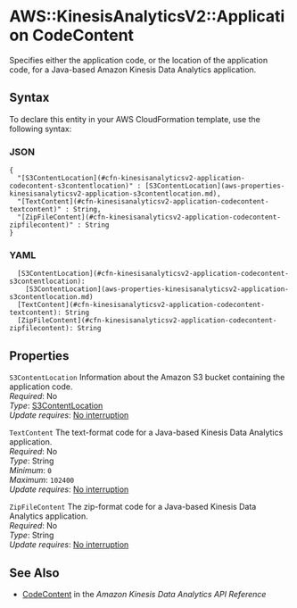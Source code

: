 # AWS::KinesisAnalyticsV2::Application CodeContent<a name="aws-properties-kinesisanalyticsv2-application-codecontent"></a>

Specifies either the application code, or the location of the application code, for a Java\-based Amazon Kinesis Data Analytics application\. 

## Syntax<a name="aws-properties-kinesisanalyticsv2-application-codecontent-syntax"></a>

To declare this entity in your AWS CloudFormation template, use the following syntax:

### JSON<a name="aws-properties-kinesisanalyticsv2-application-codecontent-syntax.json"></a>

```
{
  "[S3ContentLocation](#cfn-kinesisanalyticsv2-application-codecontent-s3contentlocation)" : [S3ContentLocation](aws-properties-kinesisanalyticsv2-application-s3contentlocation.md),
  "[TextContent](#cfn-kinesisanalyticsv2-application-codecontent-textcontent)" : String,
  "[ZipFileContent](#cfn-kinesisanalyticsv2-application-codecontent-zipfilecontent)" : String
}
```

### YAML<a name="aws-properties-kinesisanalyticsv2-application-codecontent-syntax.yaml"></a>

```
  [S3ContentLocation](#cfn-kinesisanalyticsv2-application-codecontent-s3contentlocation): 
    [S3ContentLocation](aws-properties-kinesisanalyticsv2-application-s3contentlocation.md)
  [TextContent](#cfn-kinesisanalyticsv2-application-codecontent-textcontent): String
  [ZipFileContent](#cfn-kinesisanalyticsv2-application-codecontent-zipfilecontent): String
```

## Properties<a name="aws-properties-kinesisanalyticsv2-application-codecontent-properties"></a>

`S3ContentLocation`  <a name="cfn-kinesisanalyticsv2-application-codecontent-s3contentlocation"></a>
Information about the Amazon S3 bucket containing the application code\.  
*Required*: No  
*Type*: [S3ContentLocation](aws-properties-kinesisanalyticsv2-application-s3contentlocation.md)  
*Update requires*: [No interruption](https://docs.aws.amazon.com/AWSCloudFormation/latest/UserGuide/using-cfn-updating-stacks-update-behaviors.html#update-no-interrupt)

`TextContent`  <a name="cfn-kinesisanalyticsv2-application-codecontent-textcontent"></a>
The text\-format code for a Java\-based Kinesis Data Analytics application\.  
*Required*: No  
*Type*: String  
*Minimum*: `0`  
*Maximum*: `102400`  
*Update requires*: [No interruption](https://docs.aws.amazon.com/AWSCloudFormation/latest/UserGuide/using-cfn-updating-stacks-update-behaviors.html#update-no-interrupt)

`ZipFileContent`  <a name="cfn-kinesisanalyticsv2-application-codecontent-zipfilecontent"></a>
The zip\-format code for a Java\-based Kinesis Data Analytics application\.  
*Required*: No  
*Type*: String  
*Update requires*: [No interruption](https://docs.aws.amazon.com/AWSCloudFormation/latest/UserGuide/using-cfn-updating-stacks-update-behaviors.html#update-no-interrupt)

## See Also<a name="aws-properties-kinesisanalyticsv2-application-codecontent--seealso"></a>
+  [CodeContent](https://docs.aws.amazon.com/kinesisanalytics/latest/apiv2/API_CodeContent.html) in the *Amazon Kinesis Data Analytics API Reference* 